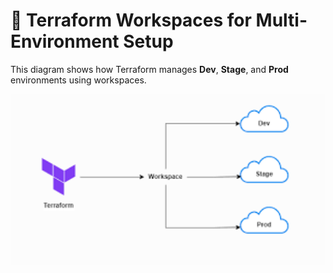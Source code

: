 # 🧭 Terraform Workspaces for Multi-Environment Setup

This diagram shows how Terraform manages **Dev**, **Stage**, and **Prod** environments using workspaces.

<img src="https://github.com/Lokesh9192/Terraform_Scripts/blob/main/Terraform_Workspace/download.png?raw=true" alt="Terraform Workspace" width="600"/>
